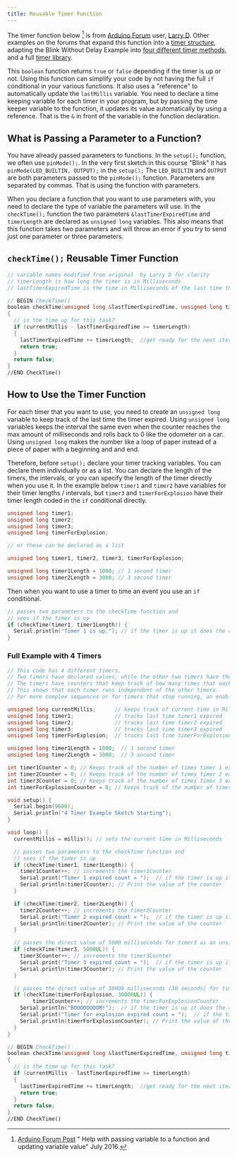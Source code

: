 ```yaml
---
title: Reusable Timer Function
---
```


The timer function below [^1] is from [Arduino Forum](https://forum.arduino.cc/) user, [Larry D](https://forum.arduino.cc/u/larryd). Other examples on the forums that expand this function into a [timer structure](https://forum.arduino.cc/t/millis-made-easier/378322/7), adapting the Blink Without Delay Example into [four different timer methods](https://forum.arduino.cc/t/millis-made-easier/378322/5), and a full [timer library](https://forum.arduino.cc/t/best-timer-library/944347/7).

This `boolean` function returns `true` or `false` depending if the timer is up or not. Using this function can simplify your code by not having the full `if` conditional in your various functions. It also uses a "reference" to automatically update the `lastMillis` variable. You need to declare a time keeping variable for each timer in your program, but by passing the time keeper variable to the function, it updates its value automatically by using a reference. That is the `&` in front of the variable in the function declaration.

## What is Passing a Parameter to a Function?

You have already passed parameters to functions. In the `setup();` function, we often use `pinMode();`. In the very first sketch in this course "Blink" it has `pinMode(LED_BUILTIN, OUTPUT);` in the `setup();` The `LED_BUILTIN` and `OUTPUT` are both parameters passed to the `pinMode();` function. Parameters are separated by commas. That is using the function with parameters.

When you declare a function that you want to use parameters with, you need to declare the type of variable the parameters will use. In the `checkTime();` function the two parameters `&lastTimerExpiredTime` and `timerLength` are declared as `unsigned long` variables. This also means that this function takes two parameters and will throw an error if you try to send just one parameter or three parameters.

## `checkTime();` Reusable Timer Function

```C
// variable names modified from original  by Larry D for clarity
// timerLength is how long the timer is in Milliseconds
// lastTimerExpiredTime is the time in Milliseconds of the last time the timer expired

// BEGIN CheckTime()
boolean checkTime(unsigned long &lastTimerExpiredTime, unsigned long timerLength)
{
  // is the time up for this task?
  if (currentMillis - lastTimerExpiredTime >= timerLength)
  {
    lastTimerExpiredTime += timerLength;  //get ready for the next iteration
    return true;
  }
  return false;
}
//END CheckTime()
```

## How to Use the Timer Function

For each timer that you want to use, you need to create an `unsigned long` variable to keep track of the last time the timer expired. Using `unsigned long` variables keeps the interval the same even when the counter reaches the max amount of milliseconds and rolls back to 0 like the odometer on a car. Using `unsigned long` makes the number like a loop of paper instead of a piece of paper with a beginning and and end.

Therefore, before `setup();` declare your timer tracking variables. You can declare them individually or as a list. You can declare the length of the timers, the intervals, or you can specify the length of the timer directly when you use it. In the example below `timer1` and `timer2` have variables for their timer lengths / intervals, but `timer3` and `timerForExplosion` have their timer length coded in the `if` conditional directly.

```C
unsigned long timer1;
unsigned long timer2;
unsigned long timer3;
unsigned long timerForExplosion;

// or these can be declared as a list

unsigned long timer1, timer2, timer3, timerForExplosion;

unsigned long timer1Length = 1000; // 1 second timer
unsigned long timer2Length = 3000; // 3 second timer
```

Then when you want to use a timer to time an event you use an `if` conditional.

```C
// passes two parameters to the checkTime function and
// sees if the timer is up
if (checkTime(timer1, timer1Length)) {
  Serial.println("Timer 1 is up."); // if the timer is up it does the code here
}
```

### Full Example with 4 Timers

```C
// This code has 4 different timers.
// Two timers have declared values, while the other two timers have their values coded directly in their timer function call
// The timers have counters that keep track of how many times that each timer expired.
// This shows that each timer runs independent of the other timers.
// For more complex sequences or for timers that stop running, an enable flag and or a state machine are needed.

unsigned long currentMillis;      // keeps track of current time in Milliseconds
unsigned long timer1;             // tracks last time timer1 expired
unsigned long timer2;             // tracks last time timer2 expired
unsigned long timer3;             // tracks last time timer3 expired
unsigned long timerForExplosion;  // tracks last time timerForExplosion expired

unsigned long timer1Length = 1000;  // 1 second timer
unsigned long timer2Length = 3000;  // 3 second timer

int timer1Counter = 0; // Keeps track of the number of times timer 1 expired for example purposes
int timer2Counter = 0; // Keeps track of the number of times timer 2 expired for example purposes
int timer3Counter = 0; // Keeps track of the number of times timer 3 expired for example purposes
int timerForExplosionCounter = 0; // Keeps track of the number of times timer 1 expired for example purposes

void setup() {
  Serial.begin(9600);
  Serial.println("4 Timer Example Sketch Starting");
}

void loop() {
  currentMillis = millis(); // sets the current time in Milliseconds

  // passes two parameters to the checkTime function and
  // sees if the timer is up
  if (checkTime(timer1, timer1Length)) {
    timer1Counter++; // increments the timer1Counter
    Serial.print("Timer 1 expired count = ");  // if the timer is up it does the code here
    Serial.println(timer1Counter); // Print the value of the counter
  }

  if (checkTime(timer2, timer2Length)) {
    timer2Counter++; // increments the timer2Counter
    Serial.print("Timer 2 expired count = ");  // if the timer is up it does the code here
    Serial.println(timer2Counter); // Print the value of the counter
  }

  // passes the direct value of 5000 milliseconds for timer3 as an unsigned long, note the UL at the end of the number
  if (checkTime(timer3, 5000UL)) {
    timer3Counter++; // increments the timer3Counter
    Serial.print("Timer 3 expired count = ");  // if the timer is up it does the code here
    Serial.println(timer3Counter); // Print the value of the counter
  }

  // passes the direct value of 30000 milliseconds (30 seconds) for timerForExplosion as an unsigned long, note the UL at the end of the number
  if (checkTime(timerForExplosion, 30000UL)) {
        timer1Counter++; // increments the timerForExplosionCounter
    Serial.println("BOOOOOOOOM!");  // if the timer is up it does the code here
    Serial.print("Timer for explosion expired count = ");  // if the timer is up it does the code here
    Serial.println(timerForExplosionCounter); // Print the value of the counter
  }
}

// BEGIN CheckTime()
boolean checkTime(unsigned long &lastTimerExpiredTime, unsigned long timerLength)
{
  // is the time up for this task?
  if (currentMillis - lastTimerExpiredTime >= timerLength)
  {
    lastTimerExpiredTime += timerLength;  //get ready for the next iteration
    return true;
  }
  return false;
}
//END CheckTime()

```

[^1]:
    [Arduino Forum Post](https://forum.arduino.cc/t/help-with-passing-variable-to-a-function-and-updating-variable-value/395160/4) "
    Help with passing variable to a function and updating variable value" July 2016.
